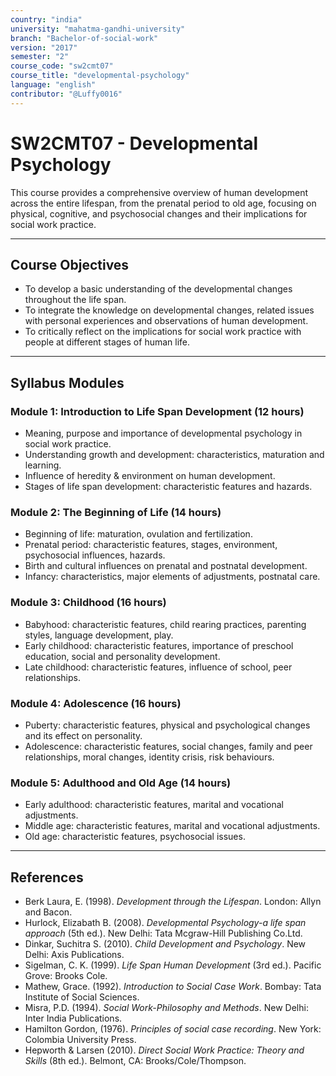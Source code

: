 ```yaml
---
country: "india"
university: "mahatma-gandhi-university"
branch: "Bachelor-of-social-work"
version: "2017"
semester: "2"
course_code: "sw2cmt07"
course_title: "developmental-psychology"
language: "english"
contributor: "@Luffy0016"
---
```

# SW2CMT07 - Developmental Psychology

This course provides a comprehensive overview of human development across the entire lifespan, from the prenatal period to old age, focusing on physical, cognitive, and psychosocial changes and their implications for social work practice.

---
## Course Objectives

* To develop a basic understanding of the developmental changes throughout the life span.
* To integrate the knowledge on developmental changes, related issues with personal experiences and observations of human development.
* To critically reflect on the implications for social work practice with people at different stages of human life.

---
## Syllabus Modules

### Module 1: Introduction to Life Span Development (12 hours)
* Meaning, purpose and importance of developmental psychology in social work practice.
* Understanding growth and development: characteristics, maturation and learning.
* Influence of heredity & environment on human development.
* Stages of life span development: characteristic features and hazards.

### Module 2: The Beginning of Life (14 hours)
* Beginning of life: maturation, ovulation and fertilization.
* Prenatal period: characteristic features, stages, environment, psychosocial influences, hazards.
* Birth and cultural influences on prenatal and postnatal development.
* Infancy: characteristics, major elements of adjustments, postnatal care.

### Module 3: Childhood (16 hours)
* Babyhood: characteristic features, child rearing practices, parenting styles, language development, play.
* Early childhood: characteristic features, importance of preschool education, social and personality development.
* Late childhood: characteristic features, influence of school, peer relationships.

### Module 4: Adolescence (16 hours)
* Puberty: characteristic features, physical and psychological changes and its effect on personality.
* Adolescence: characteristic features, social changes, family and peer relationships, moral changes, identity crisis, risk behaviours.

### Module 5: Adulthood and Old Age (14 hours)
* Early adulthood: characteristic features, marital and vocational adjustments.
* Middle age: characteristic features, marital and vocational adjustments.
* Old age: characteristic features, psychosocial issues.

---
## References
* Berk Laura, E. (1998). *Development through the Lifespan*. London: Allyn and Bacon.
* Hurlock, Elizabath B. (2008). *Developmental Psychology-a life span approach* (5th ed.). New Delhi: Tata Mcgraw-Hill Publishing Co.Ltd.
* Dinkar, Suchitra S. (2010). *Child Development and Psychology*. New Delhi: Axis Publications.
* Sigelman, C. K. (1999). *Life Span Human Development* (3rd ed.). Pacific Grove: Brooks Cole.
* Mathew, Grace. (1992). *Introduction to Social Case Work*. Bombay: Tata Institute of Social Sciences.
* Misra, P.D. (1994). *Social Work-Philosophy and Methods*. New Delhi: Inter India Publications.
* Hamilton Gordon, (1976). *Principles of social case recording*. New York: Colombia University Press.
* Hepworth & Larsen (2010). *Direct Social Work Practice: Theory and Skills* (8th ed.). Belmont, CA: Brooks/Cole/Thompson.